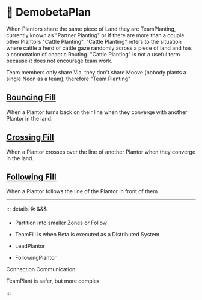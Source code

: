 # 🔻 <via>DemobetaPlan</via>

When Plantors share the same piece of Land they are TeamPlanting, currently known as "Partner Planting" or if there are more than a couple other Plantors "Cattle Planting". "Cattle Planting" refers to the situation where cattle a herd of cattle gaze randomly across a piece of land and has a connotation of chaotic Routing. "Cattle Planting" is not a useful term because it does not encourage team work.

Team members only share Via, they don't share Moove (nobody plants a single Neon as a team), therefore "Team Planting"

## [Bouncing Fill](/reference/Via/TeamPlant/BouncingCover)

When a Plantor turns back on their line when they converge with another Plantor in the land.

## [Crossing Fill](/reference/Via/TeamPlant/CrossingCover)

When a Plantor crosses over the line of another Plantor when they converge in the land.

## [Following Fill](/reference/Via/TeamPlant/FollowingCover)

When a Plantor follows the line of the Plantor in front of them.

---

<!-- =================================================== -->
<!-- =================================================== -->
<!-- =================================================== -->
<!-- =================================================== -->
<!-- =================================================== -->
::: details 🛠 <dev>&&&</dev>

- Partition into smaller Zones or Follow

- TeamFill is when Beta is executed as a Distributed System
- LeadPlantor
- FollowingPlantor

Connection Communication

TeamPlant is safer, but more complex

:::
